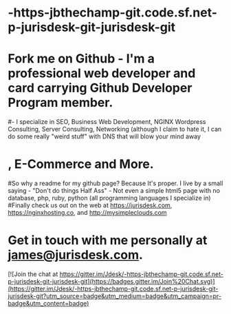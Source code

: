 # -https-jbthechamp-git.code.sf.net-p-jurisdesk-git-jurisdesk-git
# Fork me on Github - I'm a professional web developer and card carrying Github Developer Program member. 
#- I specialize in SEO, Business Web Development, NGINX Wordpress Consulting, Server Consulting, Networking (although I claim to hate it, I can do some really "weird stuff" with DNS that will blow your mind away
# , E-Commerce and More.
#So why a readme for my github page? Because It's proper. I live by a small saying - "Don't do things Half Ass" - Not even a simple html5 page with no database, php, ruby, python (all programming languages I specialize in)
#Finally check us out on the web at https://jurisdesk.com, https://nginxhosting.co, and http://mysimpleclouds.com
# Get in touch with me personally at james@jurisdesk.com.

[![Join the chat at https://gitter.im/Jdesk/-https-jbthechamp-git.code.sf.net-p-jurisdesk-git-jurisdesk-git](https://badges.gitter.im/Join%20Chat.svg)](https://gitter.im/Jdesk/-https-jbthechamp-git.code.sf.net-p-jurisdesk-git-jurisdesk-git?utm_source=badge&utm_medium=badge&utm_campaign=pr-badge&utm_content=badge)
